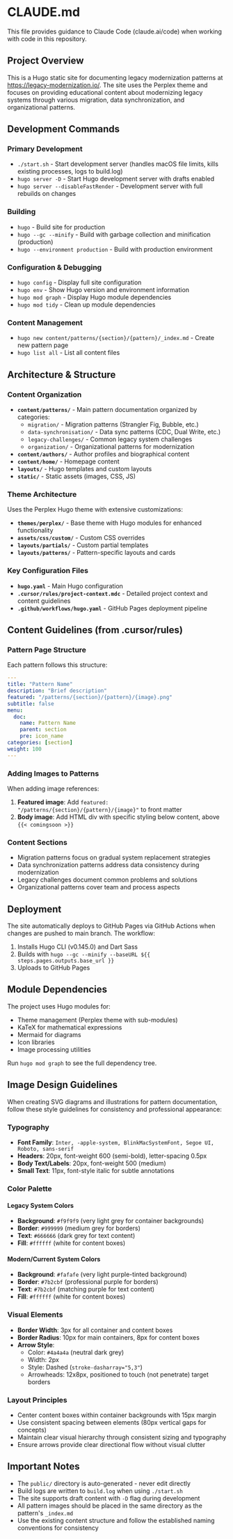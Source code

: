 # CLAUDE.md

This file provides guidance to Claude Code (claude.ai/code) when working with code in this repository.

## Project Overview

This is a Hugo static site for documenting legacy modernization patterns at https://legacy-modernization.io/. The site uses the Perplex theme and focuses on providing educational content about modernizing legacy systems through various migration, data synchronization, and organizational patterns.

## Development Commands

### Primary Development
- `./start.sh` - Start development server (handles macOS file limits, kills existing processes, logs to build.log)
- `hugo server -D` - Start Hugo development server with drafts enabled
- `hugo server --disableFastRender` - Development server with full rebuilds on changes

### Building
- `hugo` - Build site for production 
- `hugo --gc --minify` - Build with garbage collection and minification (production)
- `hugo --environment production` - Build with production environment

### Configuration & Debugging
- `hugo config` - Display full site configuration
- `hugo env` - Show Hugo version and environment information
- `hugo mod graph` - Display Hugo module dependencies
- `hugo mod tidy` - Clean up module dependencies

### Content Management
- `hugo new content/patterns/{section}/{pattern}/_index.md` - Create new pattern page
- `hugo list all` - List all content files

## Architecture & Structure

### Content Organization
- **`content/patterns/`** - Main pattern documentation organized by categories:
  - `migration/` - Migration patterns (Strangler Fig, Bubble, etc.)
  - `data-synchronisation/` - Data sync patterns (CDC, Dual Write, etc.) 
  - `legacy-challenges/` - Common legacy system challenges
  - `organization/` - Organizational patterns for modernization
- **`content/authors/`** - Author profiles and biographical content
- **`content/home/`** - Homepage content
- **`layouts/`** - Hugo templates and custom layouts
- **`static/`** - Static assets (images, CSS, JS)

### Theme Architecture
Uses the Perplex Hugo theme with extensive customizations:
- **`themes/perplex/`** - Base theme with Hugo modules for enhanced functionality
- **`assets/css/custom/`** - Custom CSS overrides
- **`layouts/partials/`** - Custom partial templates
- **`layouts/patterns/`** - Pattern-specific layouts and cards

### Key Configuration Files
- **`hugo.yaml`** - Main Hugo configuration
- **`.cursor/rules/project-context.mdc`** - Detailed project context and content guidelines
- **`.github/workflows/hugo.yaml`** - GitHub Pages deployment pipeline

## Content Guidelines (from .cursor/rules)

### Pattern Page Structure
Each pattern follows this structure:
```yaml
---
title: "Pattern Name"
description: "Brief description"
featured: "/patterns/{section}/{pattern}/{image}.png"
subtitle: false
menu:
  doc:
    name: Pattern Name
    parent: section
    pre: icon_name
categories: [section]
weight: 100
---
```

### Adding Images to Patterns
When adding image references:
1. **Featured image**: Add `featured: "/patterns/{section}/{pattern}/{image}"` to front matter
2. **Body image**: Add HTML div with specific styling below content, above `{{< comingsoon >}}`

### Content Sections
- Migration patterns focus on gradual system replacement strategies
- Data synchronization patterns address data consistency during modernization
- Legacy challenges document common problems and solutions
- Organizational patterns cover team and process aspects

## Deployment

The site automatically deploys to GitHub Pages via GitHub Actions when changes are pushed to main branch. The workflow:
1. Installs Hugo CLI (v0.145.0) and Dart Sass
2. Builds with `hugo --gc --minify --baseURL ${{ steps.pages.outputs.base_url }}`
3. Uploads to GitHub Pages

## Module Dependencies

The project uses Hugo modules for:
- Theme management (Perplex theme with sub-modules)
- KaTeX for mathematical expressions
- Mermaid for diagrams
- Icon libraries
- Image processing utilities

Run `hugo mod graph` to see the full dependency tree.

## Image Design Guidelines

When creating SVG diagrams and illustrations for pattern documentation, follow these style guidelines for consistency and professional appearance:

### Typography
- **Font Family**: `Inter, -apple-system, BlinkMacSystemFont, Segoe UI, Roboto, sans-serif`
- **Headers**: 20px, font-weight 600 (semi-bold), letter-spacing 0.5px
- **Body Text/Labels**: 20px, font-weight 500 (medium)
- **Small Text**: 11px, font-style italic for subtle annotations

### Color Palette

#### Legacy System Colors
- **Background**: `#f9f9f9` (very light grey for container backgrounds)
- **Border**: `#999999` (medium grey for borders)
- **Text**: `#666666` (dark grey for text content)
- **Fill**: `#ffffff` (white for content boxes)

#### Modern/Current System Colors  
- **Background**: `#fafafe` (very light purple-tinted background)
- **Border**: `#7b2cbf` (professional purple for borders)
- **Text**: `#7b2cbf` (matching purple for text content)
- **Fill**: `#ffffff` (white for content boxes)

### Visual Elements
- **Border Width**: 3px for all container and content boxes
- **Border Radius**: 10px for main containers, 8px for content boxes
- **Arrow Style**: 
  - Color: `#4a4a4a` (neutral dark grey)
  - Width: 2px
  - Style: Dashed (`stroke-dasharray="5,3"`)
  - Arrowheads: 12x8px, positioned to touch (not penetrate) target borders

### Layout Principles
- Center content boxes within container backgrounds with 15px margin
- Use consistent spacing between elements (80px vertical gaps for concepts)
- Maintain clear visual hierarchy through consistent sizing and typography
- Ensure arrows provide clear directional flow without visual clutter

## Important Notes

- The `public/` directory is auto-generated - never edit directly
- Build logs are written to `build.log` when using `./start.sh`
- The site supports draft content with `-D` flag during development
- All pattern images should be placed in the same directory as the pattern's `_index.md`
- Use the existing content structure and follow the established naming conventions for consistency